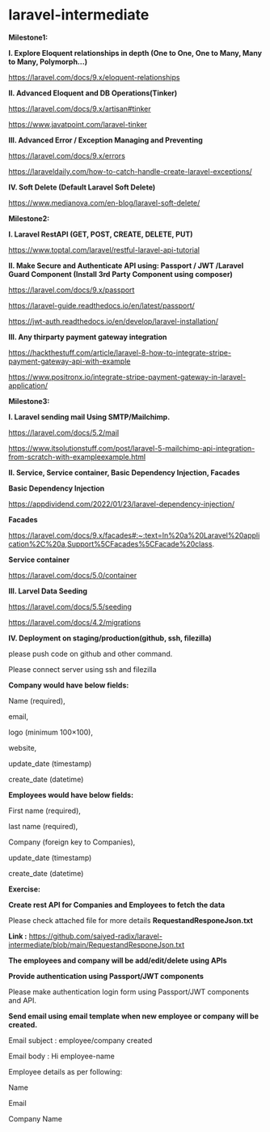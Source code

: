 # laravel-intermediate

**Milestone1:**

**I. Explore Eloquent relationships in depth (One to One, One to Many, Many to Many, Polymorph...)**

https://laravel.com/docs/9.x/eloquent-relationships

**II. Advanced Eloquent and DB Operations(Tinker)**

https://laravel.com/docs/9.x/artisan#tinker

https://www.javatpoint.com/laravel-tinker


**III. Advanced Error / Exception Managing and Preventing**

https://laravel.com/docs/9.x/errors

https://laraveldaily.com/how-to-catch-handle-create-laravel-exceptions/

**IV. Soft Delete (Default Laravel Soft Delete)**

https://www.medianova.com/en-blog/laravel-soft-delete/


**Milestone2:**


**I. Laravel RestAPI (GET, POST, CREATE, DELETE, PUT)**

https://www.toptal.com/laravel/restful-laravel-api-tutorial

**II. Make Secure and Authenticate API  using: Passport / JWT /Laravel Guard Component (Install 3rd Party Component using composer)**

https://laravel.com/docs/9.x/passport

https://laravel-guide.readthedocs.io/en/latest/passport/

https://jwt-auth.readthedocs.io/en/develop/laravel-installation/



**III. Any thirparty payment gateway integration**

https://hackthestuff.com/article/laravel-8-how-to-integrate-stripe-payment-gateway-api-with-example

https://www.positronx.io/integrate-stripe-payment-gateway-in-laravel-application/



**Milestone3:**

**I. Laravel sending mail Using SMTP/Mailchimp.**

https://laravel.com/docs/5.2/mail

https://www.itsolutionstuff.com/post/laravel-5-mailchimp-api-integration-from-scratch-with-exampleexample.html

**II. Service, Service container, Basic Dependency Injection, Facades**

**Basic Dependency Injection**

https://appdividend.com/2022/01/23/laravel-dependency-injection/

**Facades**

https://laravel.com/docs/9.x/facades#:~:text=In%20a%20Laravel%20application%2C%20a,Support%5CFacades%5CFacade%20class.

**Service container**

https://laravel.com/docs/5.0/container


**III. Larvel Data Seeding**

https://laravel.com/docs/5.5/seeding

https://laravel.com/docs/4.2/migrations


**IV. Deployment on staging/production(github, ssh, filezilla)**

please push code on github and other command.

Please connect server using ssh and filezilla


**Company would have below fields:**

Name (required), 

email, 

logo (minimum 100×100), 

website, 

update_date (timestamp)

create_date (datetime)


**Employees would have below fields:**

First name (required), 

last name (required), 

Company (foreign key to Companies), 

update_date (timestamp)

create_date (datetime)



**Exercise:**

**Create rest API for Companies and Employees to fetch the data**

Please check attached file for more details **RequestandResponeJson.txt**

**Link :**  https://github.com/saiyed-radix/laravel-intermediate/blob/main/RequestandResponeJson.txt

**The employees and company will be add/edit/delete using APIs**


**Provide authentication using Passport/JWT components**

Please make authentication login form using  Passport/JWT components and API.


**Send email using email template when new employee or company will be created.**

Email subject : employee/company created

Email body : Hi employee-name

Employee details as per following:

Name

Email

Company Name

 

